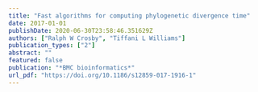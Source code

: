 ```yaml
---
title: "Fast algorithms for computing phylogenetic divergence time"
date: 2017-01-01
publishDate: 2020-06-30T23:58:46.351629Z
authors: ["Ralph W Crosby", "Tiffani L Williams"]
publication_types: ["2"]
abstract: ""
featured: false
publication: "*BMC bioinformatics*"
url_pdf: "https://doi.org/10.1186/s12859-017-1916-1"
---
```


